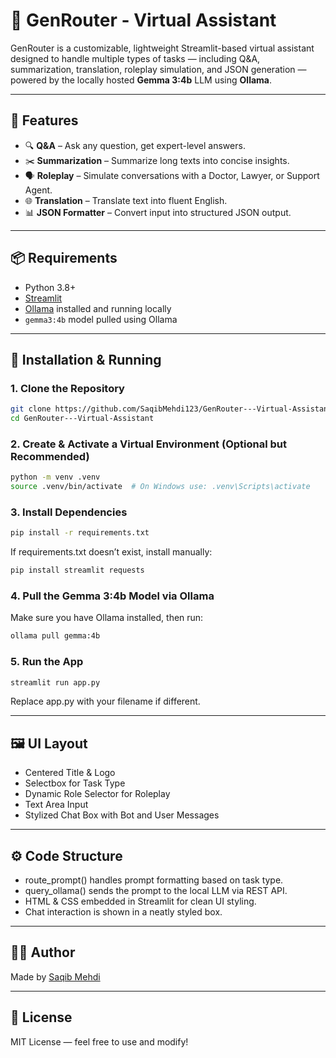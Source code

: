 # 🤖 GenRouter - Virtual Assistant

GenRouter is a customizable, lightweight Streamlit-based virtual assistant designed to handle multiple types of tasks — including Q&A, summarization, translation, roleplay simulation, and JSON generation — powered by the locally hosted **Gemma 3:4b** LLM using **Ollama**.

---

## 🧠 Features

- 🔍 **Q&A** – Ask any question, get expert-level answers.
- ✂️ **Summarization** – Summarize long texts into concise insights.
- 🗣️ **Roleplay** – Simulate conversations with a Doctor, Lawyer, or Support Agent.
- 🌐 **Translation** – Translate text into fluent English.
- 📊 **JSON Formatter** – Convert input into structured JSON output.

---

## 📦 Requirements

- Python 3.8+
- [Streamlit](https://streamlit.io)
- [Ollama](https://ollama.com) installed and running locally
- `gemma3:4b` model pulled using Ollama

---

## 🚀 Installation & Running

### 1. Clone the Repository

```bash
git clone https://github.com/SaqibMehdi123/GenRouter---Virtual-Assistant.git
cd GenRouter---Virtual-Assistant
```

### 2. Create & Activate a Virtual Environment (Optional but Recommended)
```bash
python -m venv .venv
source .venv/bin/activate  # On Windows use: .venv\Scripts\activate
```
### 3. Install Dependencies
```bash
pip install -r requirements.txt
```
If requirements.txt doesn’t exist, install manually:
```bash
pip install streamlit requests
```

### 4. Pull the Gemma 3:4b Model via Ollama
Make sure you have Ollama installed, then run:
```bash
ollama pull gemma:4b
```

### 5. Run the App
```bash
streamlit run app.py
```
Replace app.py with your filename if different.

---

## 🖼️ UI Layout
- Centered Title & Logo
- Selectbox for Task Type
- Dynamic Role Selector for Roleplay
- Text Area Input
- Stylized Chat Box with Bot and User Messages

---

## ⚙️ Code Structure
- route_prompt() handles prompt formatting based on task type.
- query_ollama() sends the prompt to the local LLM via REST API.
- HTML & CSS embedded in Streamlit for clean UI styling.
- Chat interaction is shown in a neatly styled box.

---

## 🧑‍💻 Author
Made by [Saqib Mehdi](https://github.com/SaqibMehdi123)

---

## 📜 License
MIT License — feel free to use and modify!

